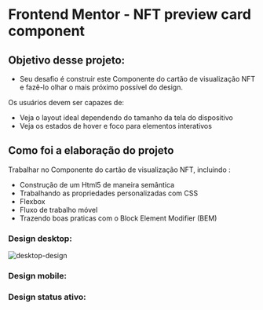 # Frontend Mentor - NFT preview card component

## Objetivo desse projeto:

* Seu desafio é construir este Componente do cartão de visualização NFT e fazê-lo olhar o mais próximo possível do design.

Os usuários devem ser capazes de:

* Veja o layout ideal dependendo do tamanho da tela do dispositivo
* Veja os estados de hover e foco para elementos interativos

## Como foi a elaboração do projeto

 Trabalhar no Componente do cartão de visualização NFT, incluindo :
 * Construção de um Html5 de maneira semântica
 * Trabalhando as propriedades personalizadas com CSS
 * Flexbox
 * Fluxo de trabalho móvel
 * Trazendo boas praticas com o Block Element Modifier (BEM)

### Design desktop:
![desktop-design](https://user-images.githubusercontent.com/96561261/185643420-7cf67614-d751-42c0-94fd-275e386e4227.jpg)
### Design mobile:

### Design status ativo:
